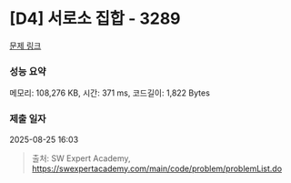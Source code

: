 # [D4] 서로소 집합 - 3289 

[문제 링크](https://swexpertacademy.com/main/code/problem/problemDetail.do?contestProbId=AWBJKA6qr2oDFAWr) 

### 성능 요약

메모리: 108,276 KB, 시간: 371 ms, 코드길이: 1,822 Bytes

### 제출 일자

2025-08-25 16:03



> 출처: SW Expert Academy, https://swexpertacademy.com/main/code/problem/problemList.do
